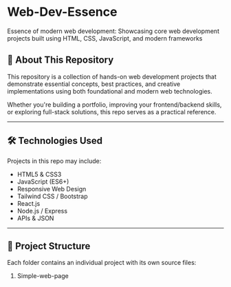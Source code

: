 # Web-Dev-Essence
Essence of modern web development: Showcasing core web development projects built using HTML, CSS, JavaScript, and modern frameworks


## 📌 About This Repository

This repository is a collection of hands-on web development projects that demonstrate essential concepts, best practices, and creative implementations using both foundational and modern web technologies.

Whether you're building a portfolio, improving your frontend/backend skills, or exploring full-stack solutions, this repo serves as a practical reference.

---

## 🛠️ Technologies Used

Projects in this repo may include:

- HTML5 & CSS3
- JavaScript (ES6+)
- Responsive Web Design
- Tailwind CSS / Bootstrap
- React.js
- Node.js / Express
- APIs & JSON

---

## 📂 Project Structure

Each folder contains an individual project with its own source files:
1) Simple-web-page
   

